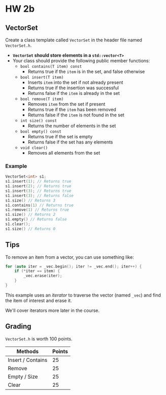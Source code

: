 # HW 2b

## VectorSet

Create a class template called `VectorSet` in the header file named `VectorSet.h`.

- **`VectorSet` should store elements in a `std::vector<T>`**
- Your class should provide the following public member functions:
  - `bool contains(T item) const`
    - Returns true if the `item` is in the set, and false otherwise
  - `bool insert(T item)`
    - Inserts `item` into the set if not already present
    - Returns true if the insertion was successful
    - Returns false if the `item` is already in the set
  - `bool remove(T item)`
    - Removes `item` from the set if present
    - Returns true if the `item` has been removed
    - Returns false if the `item` is not found in the set
  - `int size() const`
    - Returns the number of elements in the set
  - `bool empty() const`
    - Returns true if the set is empty
    - Returns false if the set has any elements
  - `void clear()`
    - Removes all elements from the set

### Example

```cpp
VectorSet<int> s1;
s1.insert(1); // Returns true
s1.insert(2); // Returns true
s1.insert(3); // Returns true
s1.insert(3); // Returns false
s1.size() // Returns 3
s1.contains(1) // Returns true
s1.remove(1) // Returns true
s1.size() // Returns 2
s1.empty() // Returns false
s1.clear();
s1.size() // Returns 0
```

## Tips

To remove an item from a vector, you can use something like:

```c++
for (auto iter = _vec.begin(); iter != _vec.end(); iter++) {
    if (*iter == item) {
        _vec.erase(iter);
    }
}
```

This example uses an *iterator* to traverse the vector (named `_vec`) and find the item of interest and erase it. 

We'll cover iterators more later in the course.

## Grading

`VectorSet.h` is worth 100 points.

| Methods  | Points  |
|---|---|
| Insert / Contains | 25 |
| Remove | 25 |
| Empty / Size | 25 |
| Clear | 25 |
